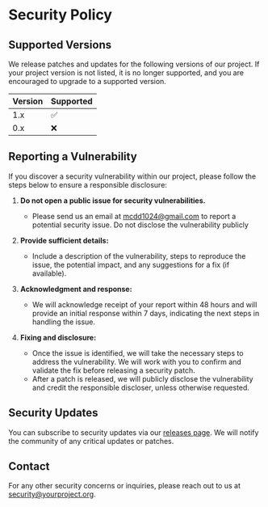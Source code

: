 # Security Policy

## Supported Versions

We release patches and updates for the following versions of our project. If your project version is not listed, it is
no longer supported, and you are encouraged to upgrade to a supported version.

| Version | Supported          |
|---------|--------------------|
| 1.x     | :white_check_mark: |
| 0.x     | :x:                |

## Reporting a Vulnerability

If you discover a security vulnerability within our project, please follow the steps below to ensure a responsible
disclosure:

1. **Do not open a public issue for security vulnerabilities.**
    - Please send us an email at [mcdd1024@gmail.com](mailto:mcdd1024@gmail.com) to report a potential
      security issue. Do not disclose the vulnerability publicly

2. **Provide sufficient details:**
    - Include a description of the vulnerability, steps to reproduce the issue, the potential impact, and any
      suggestions for a fix (if available).

3. **Acknowledgment and response:**
    - We will acknowledge receipt of your report within 48 hours and will provide an initial response within 7 days,
      indicating the next steps in handling the issue.

4. **Fixing and disclosure:**
    - Once the issue is identified, we will take the necessary steps to address the vulnerability. We will work with you
      to confirm and validate the fix before releasing a security patch.
    - After a patch is released, we will publicly disclose the vulnerability and credit the responsible discloser,
      unless otherwise requested.

## Security Updates

You can subscribe to security updates via our [releases page](https://github.com/your-repo/releases). We will notify the
community of any critical updates or patches.

## Contact

For any other security concerns or inquiries, please reach out to us
at [security@yourproject.org](mailto:security@yourproject.org).
